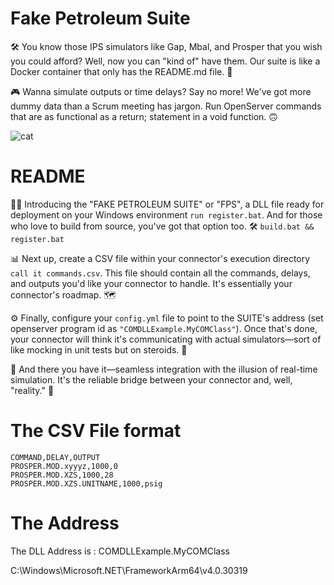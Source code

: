 # Fake Petroleum Suite 

🛠️ You know those IPS simulators like Gap, Mbal, and Prosper that you wish you could afford? Well, now you can "kind of" have them. Our suite is like a Docker container that only has the README.md file. 🤣

🎮 Wanna simulate outputs or time delays? Say no more! We've got more dummy data than a Scrum meeting has jargon. Run OpenServer commands that are as functional as a return; statement in a void function. 🙃


![cat](https://github.com/abdullah-cognite/fps/assets/100700755/2b67d073-0467-445b-a596-5e2d23a71566)

# README

👨‍💻 Introducing the "FAKE PETROLEUM SUITE" or "FPS", a DLL file ready for deployment on your Windows environment `run register.bat`. And for those who love to build from source, you've got that option too. 🛠️ `build.bat && register.bat`

📊 Next up, create a CSV file within your connector's execution directory `call it commands.csv`. This file should contain all the commands, delays, and outputs you'd like your connector to handle. It's essentially your connector's roadmap.  🗺️

⚙️ Finally, configure your `config.yml` file to point to the SUITE's address (set openserver program id as `"COMDLLExample.MyCOMClass"`). Once that's done, your connector will think it's communicating with actual simulators—sort of like mocking in unit tests but on steroids. 🚀

🎉 And there you have it—seamless integration with the illusion of real-time simulation. It's the reliable bridge between your connector and, well, "reality." 🌉

# The CSV File format
```
COMMAND,DELAY,OUTPUT
PROSPER.MOD.xyyyz,1000,0
PROSPER.MOD.XZS,1000,28
PROSPER.MOD.XZS.UNITNAME,1000,psig
```

# The Address

The DLL Address is : COMDLLExample.MyCOMClass

C:\Windows\Microsoft.NET\FrameworkArm64\v4.0.30319


